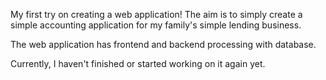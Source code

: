 My first try on creating a web application! The aim is to simply create a simple accounting application for my family's simple lending business. 

The web application has frontend and backend processing with database.

Currently, I haven't finished or started working on it again yet.
